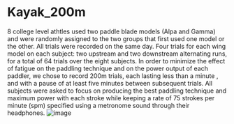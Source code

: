# Kayak_200m

8 college level athtles used two paddle blade models (Alpa and Gamma) and were randomly assigned to the two groups that first used one model or the other. All trials were recorded on the same day.
Four trials for each wing model on each subject: two upstream and two downstream alternating runs, for a total of 64 trials over the eight subjects. In order to minimize the effect of fatigue on the paddling technique and on the power output of each paddler, we chose to record 200m trials, each lasting less than a minute , and with a pause of at least five minutes between subsequent trials. 
All subjects were asked to focus on producing the best paddling technique and maximum power with each stroke while keeping a rate of 75 strokes per minute (spm) specified using a metronome sound through their headphones.
![image](https://github.com/bioingpv/Kayak_200m/assets/26774553/73f7c5a1-757c-4e7f-a6fb-a5749d5f7798)
